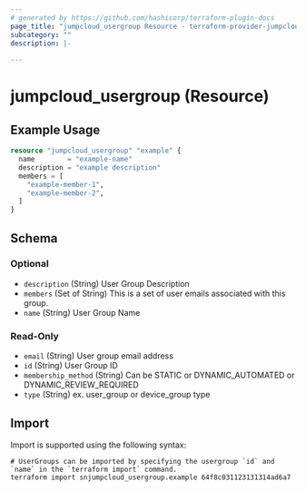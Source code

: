 ```yaml
---
# generated by https://github.com/hashicorp/terraform-plugin-docs
page_title: "jumpcloud_usergroup Resource - terraform-provider-jumpcloud"
subcategory: ""
description: |-
  
---
```


# jumpcloud_usergroup (Resource)



## Example Usage

```terraform
resource "jumpcloud_usergroup" "example" {
  name        = "example-name"
  description = "example description"
  members = [
    "example-member-1",
    "example-member-2",
  ]
}
```

<!-- schema generated by tfplugindocs -->
## Schema

### Optional

- `description` (String) User Group Description
- `members` (Set of String) This is a set of user emails associated with this group.
- `name` (String) User Group Name

### Read-Only

- `email` (String) User group email address
- `id` (String) User Group ID
- `membership_method` (String) Can be STATIC or DYNAMIC_AUTOMATED or DYNAMIC_REVIEW_REQUIRED
- `type` (String) ex. user_group or device_group type

## Import

Import is supported using the following syntax:

```shell
# UserGroups can be imported by specifying the usergroup `id` and `name` in the `terraform import` command.
terraform import snjumpcloud_usergroup.example 64f8c031123131314ad6a7
```
